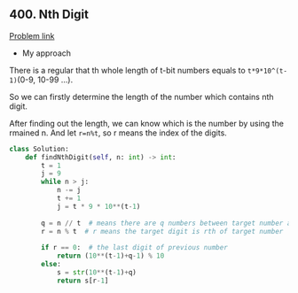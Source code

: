 ## 400. Nth Digit

[Problem link](https://leetcode.com/problems/nth-digit/)

- My approach

There is a regular that th whole length of t-bit numbers equals to `t*9*10^(t-1)`(0-9, 10-99 ...).

So we can firstly determine the length of the number which contains nth digit.

After finding out the length, we can know which is the number by using the rmained n. And let `r=n%t`, so r means the index of the digits.

```python
class Solution:
    def findNthDigit(self, n: int) -> int:
        t = 1
        j = 9
        while n > j:
            n -= j
            t += 1
            j = t * 9 * 10**(t-1)
        
        q = n // t  # means there are q numbers between target number and the start of t-length number
        r = n % t  # r means the target digit is rth of target number
             
        if r == 0:  # the last digit of previous number
            return (10**(t-1)+q-1) % 10
        else:
            s = str(10**(t-1)+q)
            return s[r-1]
```
